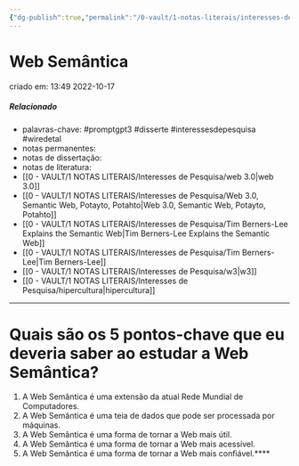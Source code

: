 ```yaml
---
{"dg-publish":true,"permalink":"/0-vault/1-notas-literais/interesses-de-pesquisa/web-semantica/","tags":["promptgpt3","disserte","interessesdepesquisa","wiredetal"],"dgHomeLink":true,"dgShowLocalGraph":true,"dgShowFileTree":true,"dgEnableSearch":true}
---
```


# Web Semântica
criado em: 13:49 2022-10-17

##### Relacionado
- palavras-chave: #promptgpt3 #disserte #interessesdepesquisa #wiredetal 
- notas permanentes: 
- notas de dissertação:
- notas de literatura: 
- [[0 - VAULT/1 NOTAS LITERAIS/Interesses de Pesquisa/web 3.0\|web 3.0]]
- [[0 - VAULT/1 NOTAS LITERAIS/Interesses de Pesquisa/Web 3.0, Semantic Web, Potayto, Potahto\|Web 3.0, Semantic Web, Potayto, Potahto]]
- [[0 - VAULT/1 NOTAS LITERAIS/Interesses de Pesquisa/Tim Berners-Lee Explains the Semantic Web\|Tim Berners-Lee Explains the Semantic Web]]
- [[0 - VAULT/1 NOTAS LITERAIS/Interesses de Pesquisa/Tim Berners-Lee\|Tim Berners-Lee]]
- [[0 - VAULT/1 NOTAS LITERAIS/Interesses de Pesquisa/w3\|w3]]
- [[0 - VAULT/1 NOTAS LITERAIS/Interesses de Pesquisa/hipercultura\|hipercultura]]
---

# Quais são os 5 pontos-chave que eu deveria saber ao estudar a Web Semântica?


1. A Web Semântica é uma extensão da atual Rede Mundial de Computadores.
2. A Web Semântica é uma teia de dados que pode ser processada por máquinas.
3. A Web Semântica é uma forma de tornar a Web mais útil.
4. A Web Semântica é uma forma de tornar a Web mais acessível.
5. A Web Semântica é uma forma de tornar a Web mais confiável.****